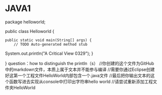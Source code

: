 # JAVA1
package helloworld;

public class Helloworld {

	public static void main(String[] args) {
		// TODO Auto-generated method stub
System.out.println("‌A Critical View 0329");
	}

}
question：how to distinguish the println（s）
//你创建的这个文件为GitHub中的markdown文件，本质上属于文本并不能参与编译
//需要你通过Eclipse创建好这第一个工程文件HelloWorld内部包含一个.java文件
//最后把你输出文本的这个函数写进去实现从console中打印出字符串‌hello world
//请尝试重新添加工程文件夹HelloWorld

